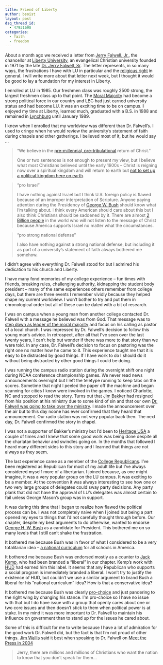 ```yaml
---
title: Friend of Liberty
author: bsoist
layout: post
dsq_thread_id:
  - 47931698
categories:
  - faith
  - freedom
---
```

About a month ago we received a letter from <a href="http://en.wikipedia.org/wiki/Jerry_Falwell,_Jr." rel="nofollow">Jerry Falwell, Jr.</a>, the chancellor at <a href="http://www.liberty.edu/" rel="nofollow">Liberty University</a>, an evangelical Christian university founded in 1971 by the late <a href="http://en.wikipedia.org/wiki/Jerry_Falwell" rel="nofollow">Dr. Jerry Falwell, Sr</a>. The letter represents, in so many ways, the frustrations I have with LU in particular and the <a href="http://en.wikipedia.org/wiki/Religious_right" rel="nofollow">religious right</a> in general. I will write more about that letter next week, but I thought it would be good to lay a foundation for my interest in Liberty. 

I enrolled at LU in 1985. Our freshmen class was roughly 2500 strong, the largest freshmen class up to that point. The <a href="http://en.wikipedia.org/wiki/Moral_Majority" rel="nofollow">Moral Majority</a> had become a strong political force in our country and LBC had just earned university status and had become LU. it was an exciting time to be on campus. I enjoyed my time at Liberty, learned much, graduated with a B.S. in 1988 and remained in <a href="http://www.lynchburg.com/" rel="nofollow">Lynchburg</a> until January 1989.

I knew when I enrolled that my worldview was different than Dr. Falwell&#8217;s. I used to cringe when he would review the university&#8217;s statement of faith during chapels and other gatherings. I believed most of it, but he would say &#8230;

> &#8220;We believe in the <a href="http://en.wikipedia.org/wiki/Dispensationalist_theology" rel="nofollow">pre-millennial, pre-tribulational</a> return of Christ.&#8221;  
> 
> 
> One or two sentences is not enough to present my view, but I believe what most Christians believed until the early 1900s &#8211; Christ is reigning now over a spiritual kingdom and will return to earth but <a href="http://en.wikipedia.org/wiki/Amillennialism" rel="nofollow">not to set up a political kingdom here on earth</a>. 

> &#8220;pro Israel&#8221;  
>   
> I have nothing against Israel but I think U.S. foreign policy is flawed because of an improper interpretation of Scripture. Anyone paying attention during the Presidency of <a href="http://www.whitehouse.gov/about/presidents/GeorgeWBush/" rel="nofollow">George W. Bush</a> should know what I&#8217;m talking about. I think every American should care about this but I also think Christians should be saddened by it. There are almost <a href="http://en.wikipedia.org/wiki/Demographics_of_Islam" rel="nofollow">2 Billion people</a> in the world who will not listen to the message of Christ because America supports Israel no matter what the circumstances. 

> &#8220;pro strong national defense&#8221;  
>   
> I also have nothing against a strong national defense, but including it as part of a university&#8217;s statement of faith always bothered me somehow. 

I didn&#8217;t agree with everything Dr. Falwell stood for but I admired his dedication to his church and Liberty. 

I have many fond memories of my college experience &#8211; fun times with friends, breaking rules, challenging authority, kidnapping the student body president &#8211; many of the same experiences others remember from college days, but there are three events I remember vividly because they helped shape my current worldview. I won&#8217;t bother to try and put them in chronological order but all of these can be dated with a bit of research. 

I was on campus when a young man from another college contacted Dr. Falwell with a message he believed was from God. That message was to [step down as leader of the moral majority][1] and focus on his calling as pastor of a local church. I was impressed by Dr. Falwell&#8217;s decision to follow this young man&#8217;s advice. In retrospect, after all that I&#8217;ve seen over the last twenty years, I can&#8217;t help but wonder if there was more to that story than we were told. In any case, Dr. Falwell&#8217;s decision to focus on pastoring was the right one no matter how he came to it. This experience taught me that it is easy to be distracted by good things. If I have work to do I should do it without being distracted by other good things I could be doing.

I was running the campus radio station during the overnight shift one night during NCAA conference championship games. We never read news announcements overnight but I left the teletype running to keep tabs on the scores. Sometime that night I peeled the paper off the machine and began scanning for cities I knew were involved in the games. I noticed Charlotte, NC and stopped to read the story. Turns out that <a href="http://en.wikipedia.org/wiki/Jim_Bakker" rel="nofollow">Jim Bakker</a> had resigned from his position at his ministry due to some kind of sin and that our own [Dr. Falwell was going to take over the ministry][2]. I made the announcement over the air but to this day noone has ever confirmed that they heard that announcement. Our radio station was not very popular back then. The next day, Dr. Falwell confirmed the story in chapel.

I was not a supporter of Bakker&#8217;s ministry but I&#8217;d been to <a href="http://en.wikipedia.org/wiki/Heritage_USA" rel="nofollow">Heritage USA</a> a couple of times and I knew that some good work was being done despite all the charlatan behavior and swindles going on. In the months that followed I heard many different sides to this story and I learned that things are not always as they seem. 

The last experience came as a member of the [College Republicans][3]. I&#8217;ve been registered as Republican for most of my adult life but I&#8217;ve always considered myself more of a libertarian. I joined because, as one might imagine, it was a very popular group on the LU campus. It was exciting to be a member. At the convention it was always interesting to see how one or two very large groups of delegates could sway party decisions. Any party plank that did not have the approval of LU&#8217;s delegates was almost certain to fail unless George Mason&#8217;s group was in support. 

It was during this time that I began to realize how flawed the political process can be. I was not completely naive when I joined but being a part opened my eyes to things that I&#8217;d not carefully thought through before. Our chapter, despite my best arguments to do otherwise, wanted to endorse <a href="http://www.whitehouse.gov/about/presidents/GeorgeHWBush/" rel="nofollow">George H. W. Bush</a> as a candidate for President. This bothered me on so many levels that I still can&#8217;t shake the frustration. 

It bothered me because Bush was in favor of what I considered to be a very totalitarian idea &#8211; [a national curriculum][4] for all schools in America. 

It bothered me because Bush was endorsed mostly as a counter to <a href="http://en.wikipedia.org/wiki/Jack_Kemp" rel="nofollow">Jack Kemp</a>, who had been branded a &#8220;liberal&#8221; in our chapter. Kemp&#8217;s work with <a href="http://www.hud.gov/" rel="nofollow">HUD</a> had earned him this label. It seems that any Republican who supports a social program is immediately branded a liberal. I won&#8217;t try to justify the existence of HUD, but couldn&#8217;t we use a similar argument to brand Bush a liberal for his &#8220;national curriculum&#8221; idea? How is that a conservative idea?

It bothered me because Bush was clearly <a href="http://en.wikipedia.org/wiki/Pro-choice" rel="nofollow">pro-choice</a> and just pandering to the right wing by changing his stance. I&#8217;m pro-choice so I have no issue with that but I do have issue with a group that openly cares about one or two core issues and then doesn&#8217;t stick to them when political power is at stake. In my mind it was more important to Dr. Falwell to maintain his influence on government than to stand up for the issues he cared about.

Some of this is difficult for me to write because I have a lot of admiration for the good work Dr. Falwell did, but the fact is that I&#8217;m not proud of other things. <a href="http://en.wikipedia.org/wiki/Jim_Wallis" rel="nofollow">Jim Wallis</a> said it best when speaking to Dr. Falwell on [Meet the Press in 2004][5]

> Jerry, there are millions and millions of Christians who want the nation to know that you don&#8217;t speak for them&#8230;

 [1]: http://www.highbeam.com/doc/1P2-1352310.html
 [2]: http://www.washingtonpost.com/wp-dyn/content/article/2007/05/15/AR2007051501365.html
 [3]: http://www.crnc.org/
 [4]: http://www.music-for-all.org/blog/archives/2005/11/there_has_long.html
 [5]: http://www.msnbc.msn.com/id/6601018/
